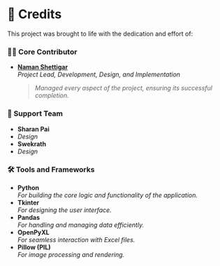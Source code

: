 # 🎉 Credits

This project was brought to life with the dedication and effort of:

### 👨‍💻 Core Contributor
- **[Naman Shettigar](https://github.com/codingwithnsh)**  
  _Project Lead, Development, Design, and Implementation_  
  > _Managed every aspect of the project, ensuring its successful completion._

### 🙌 Support Team
- **Sharan Pai**
- _Design_ 
- **Swekrath**
- _Design_
 

### 🛠️ Tools and Frameworks
- **Python**  
  _For building the core logic and functionality of the application._  
- **Tkinter**  
  _For designing the user interface._  
- **Pandas**  
  _For handling and managing data efficiently._  
- **OpenPyXL**  
  _For seamless interaction with Excel files._  
- **Pillow (PIL)**  
  _For image processing and rendering._
